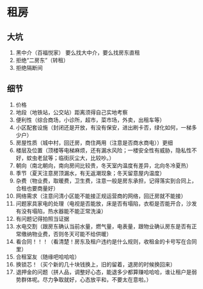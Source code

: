 # 租房

## 大坑

1. 黑中介（百福悦家）
   要么找大中介，要么找房东直租
2. 拒绝“二房东”（转租）
3. 拒绝隔断间

## 细节

1. 价格
2. 地段（地铁站，公交站）距离须得自己实地考察
3. 便利性（综合商场，小诊所，超市，菜市场，外卖，出租车等）
4. 小区配套设施（封闭还是开放，有没有保安，进出刷卡否，绿化如何，一梯多少户）
5. 房屋性质（城中村，回迁房，商住两用（注意是否商水商电））更细
1. 楼层及位置（顶楼等电梯麻烦，还有漏水风险；一楼安全性有威胁，隐私性不好，蚊虫老鼠等；临街灰尘大，比较吵。）
2. 朝向（南北朝向，南向房间比较贵，冬天室内温度有差异，北向冬冷夏热）
3. 季节（夏天注意房顶漏水，有无返潮现象；冬天留意屋内温度）
4. 杂费（物业费，取暖费，卫生费，注意一般是房东承担，记得落实到合同上，合租也要商量好）
5. 网络需求（注意问清小区能不能接正规运营商的网络，回迁房就不能接）
6. 问题家具家电的处理（电视是否能放，床是否有塌陷，衣柜是否能开合，沙发有没有塌陷，热水器能不能正常洗澡）
7. 有问题记得拍照当证据
8. 水电交割（跟房东确认当前水量，燃气量，电表量，跟物业确认房东是否有正常缴纳物业费，否则冬天可能不给供暖）
9. 看合同！！！（看清楚！房东及租户违约是什么规则，收租金的卡号写在合同里）
10. 合租室友（随缘吧哈哈哈）
11. 换锁芯！（买个新的几十块钱换上，旧的留着，退房的时候换回来）
12. 退押金的问题（拼人品，调整好心态，能退多少都算赚哈哈哈，谁让租户是弱势群体呢。尽力争取就好，心态放平和，不要太在意啦。）
